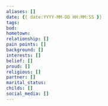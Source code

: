 ```yaml
---
aliases: []
date: {{ date:YYYY-MM-DD HH:MM:SS }}
tags:
bod: 
hometown: 
relationship: []
pain points: []
background: []
interests: []
belief: []
proud: []
religious: []
partner: []
marital_status: 
childs: []
social_media: []
---
```

